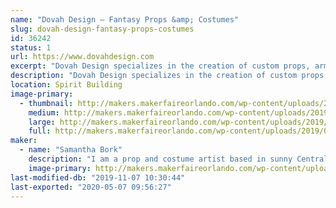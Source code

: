 ```yaml
---
name: "Dovah Design — Fantasy Props &amp; Costumes"
slug: dovah-design-fantasy-props-costumes
id: 36242
status: 1
url: https://www.dovahdesign.com
excerpt: "Dovah Design specializes in the creation of custom props, armor, and costumes from her home workshop in Longwood, FL. Specialties include foam carving, mold making, and custom prop design."
description: "Dovah Design specializes in the creation of custom props, armor, and costumes. A graphic designer by trade, Sam has always found joy making art and playing video games. So in 2014, she decided to bring her two favorite pass-times together, and began making props and costumes as her weekend hobby. Sam has since started a self-run business out of her home workshop in Longwood, FL. Her Specialties include foam carving, mold making, and custom prop design."
location: Spirit Building
image-primary:
  - thumbnail: http://makers.makerfaireorlando.com/wp-content/uploads/2019/08/cosplay_tes-v-skyrim_ancient-nord-armor_sitting-on-rock-waterfall-helmet-on-150x150.jpg
    medium: http://makers.makerfaireorlando.com/wp-content/uploads/2019/08/cosplay_tes-v-skyrim_ancient-nord-armor_sitting-on-rock-waterfall-helmet-on-300x167.jpg
    large: http://makers.makerfaireorlando.com/wp-content/uploads/2019/08/cosplay_tes-v-skyrim_ancient-nord-armor_sitting-on-rock-waterfall-helmet-on-1024x569.jpg
    full: http://makers.makerfaireorlando.com/wp-content/uploads/2019/08/cosplay_tes-v-skyrim_ancient-nord-armor_sitting-on-rock-waterfall-helmet-on.jpg
maker:
  - name: "Samantha Bork"
    description: "I am a prop and costume artist based in sunny Central Florida, USA. Cosplaying and prop making have been my hobbies since 2014, when I was inspired to start by famous prop artists and my favorite video game, Skyrim. There is something incredibly satisfying about bringing fantasy props and costumes into the real world, especially a badass weapon or set of armor."
    image-primary: http://makers.makerfaireorlando.com/wp-content/uploads/2019/08/2019-Dovah-Logo_Color-Black-Text.png
last-modified-db: "2019-11-07 10:30:44"
last-exported: "2020-05-07 09:56:27"
---
```

